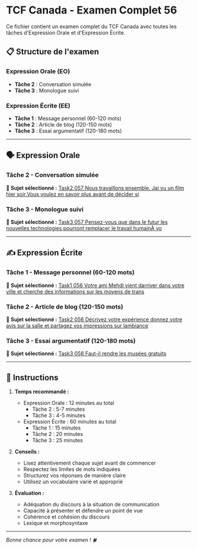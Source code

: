 # TCF Canada - Examen Complet 56

Ce fichier contient un examen complet du TCF Canada avec toutes les tâches d'Expression Orale et d'Expression Écrite.

## 📋 Structure de l'examen

### Expression Orale (EO)
- **Tâche 2** : Conversation simulée
- **Tâche 3** : Monologue suivi

### Expression Écrite (EE)  
- **Tâche 1** : Message personnel (60-120 mots)
- **Tâche 2** : Article de blog (120-150 mots)
- **Tâche 3** : Essai argumentatif (120-180 mots)

---

## 🗣️ Expression Orale

### Tâche 2 - Conversation simulée

**📄 Sujet sélectionné :** [Task2 057 Nous travaillons ensemble. Jai vu un film hier soir.Vous voulez en savoir plus avant de décider si](../tcf_canada/eo/task2/task2_057_Nous_travaillons_ensemble._Jai_vu_un_film_hier_soir.Vous_voulez_en_savoir_plus_avant_de_décider_si.md)

### Tâche 3 - Monologue suivi

**📄 Sujet sélectionné :** [Task3 057 Pensez-vous que dans le futur les nouvelles technologies pourront remplacer le travail humainÀ vo](../tcf_canada/eo/task3/task3_057_Pensez-vous_que_dans_le_futur_les_nouvelles_technologies_pourront_remplacer_le_travail_humainÀ_vo.md)

---

## ✍️ Expression Écrite

### Tâche 1 - Message personnel (60-120 mots)

**📄 Sujet sélectionné :** [Task1 056 Votre ami Mehdi vient darriver dans votre ville et cherche des informations sur les moyens de trans](../tcf_canada/ee/task1/task1_056_Votre_ami_Mehdi_vient_darriver_dans_votre_ville_et_cherche_des_informations_sur_les_moyens_de_trans.md)

### Tâche 2 - Article de blog (120-150 mots)

**📄 Sujet sélectionné :** [Task2 056 Décrivez votre expérience donnez votre avis sur la salle et partagez vos impressions sur lambiance](../tcf_canada/ee/task2/task2_056_Décrivez_votre_expérience_donnez_votre_avis_sur_la_salle_et_partagez_vos_impressions_sur_lambiance.md)

### Tâche 3 - Essai argumentatif (120-180 mots)

**📄 Sujet sélectionné :** [Task3 056 Faut-il rendre les musées gratuits](../tcf_canada/ee/task3/task3_056_Faut-il_rendre_les_musées_gratuits.md)

---

## 📝 Instructions

1. **Temps recommandé :**
   - Expression Orale : 12 minutes au total
     - Tâche 2 : 5-7 minutes
     - Tâche 3 : 4-5 minutes
   - Expression Écrite : 60 minutes au total
     - Tâche 1 : 15 minutes
     - Tâche 2 : 20 minutes  
     - Tâche 3 : 25 minutes

2. **Conseils :**
   - Lisez attentivement chaque sujet avant de commencer
   - Respectez les limites de mots indiquées
   - Structurez vos réponses de manière claire
   - Utilisez un vocabulaire varié et approprié

3. **Évaluation :**
   - Adéquation du discours à la situation de communication
   - Capacité à présenter et défendre un point de vue
   - Cohérence et cohésion du discours
   - Lexique et morphosyntaxe

---

*Bonne chance pour votre examen ! 🍀*
